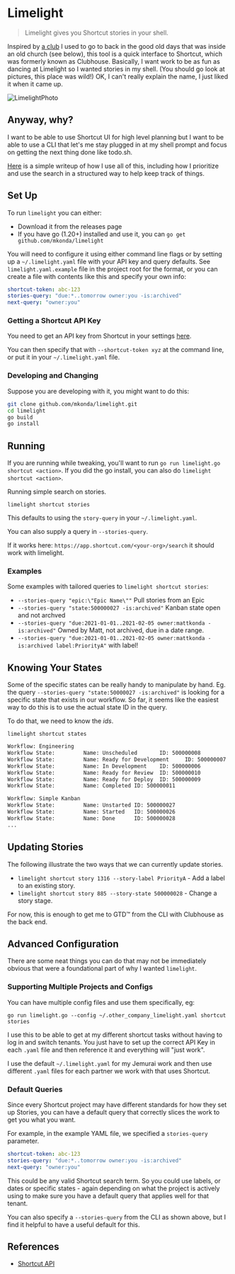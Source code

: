 # Limelight

>Limelight gives you Shortcut stories in your shell.

Inspired by [a club](https://en.wikipedia.org/wiki/The_Limelight#New_York_City_location)
I used to go to back in the good old days that was inside an
old church (see below), this tool is a quick interface to Shortcut,
which was formerly known as Clubhouse.  Basically, I want work to be as fun as dancing at Limelight so I wanted stories in my shell.  (You should go look at pictures, this place
was wild!)  OK, I can't really explain the name, I just liked it when it came up.

![LimelightPhoto](https://upload.wikimedia.org/wikipedia/commons/thumb/8/84/Avalon_NYC_2007_006.jpg/640px-Avalon_NYC_2007_006.jpg)

## Anyway, why?

I want to be able to use Shortcut UI for
high level planning but I want to be able to use a CLI
that let's me stay plugged in at my shell prompt and
focus on getting the next thing done like todo.sh.

[Here](PriorityABC.md) is a simple writeup of how I use all of
this, including how I prioritize and use the search in a structured
way to help keep track of things.

## Set Up

To run `limelight` you can either:

* Download it from the releases page
* If you have go (1.20+) installed and use it, you can `go get github.com/mkonda/limelight`

You will need to configure it using either command line flags
or by setting up a `~/.limelight.yaml` file with your API key
and query defaults.  See `limelight.yaml.example` file in the
project root for the format, or you can create a file with contents
like this and specify your own info:

```yaml
shortcut-token: abc-123
stories-query: "due:*..tomorrow owner:you -is:archived"
next-query: "owner:you"
```

### Getting a Shortcut API Key

You need to get an API key from Shortcut in your settings [here](https://app.shortcut.com/settings/account/api-tokens).

You can then specify that with `--shortcut-token xyz` at the command
line, or put it in your `~/.limelight.yaml` file.  

### Developing and Changing

Suppose you are developing with it, you might want to do this:

```sh
git clone github.com/mkonda/limelight.git
cd limelight
go build
go install
```

## Running

If you are running while tweaking, you'll want to run `go run limelight.go shortcut <action>`.  If you did the go install, you can also do `limelight shortcut <action>`.

Running simple search on stories.

`limelight shortcut stories`

This defaults to using the `story-query` in your `~/.limelight.yaml`.

You can also supply a query in `--stories-query`.  

If it works here:  `https://app.shortcut.com/<your-org>/search` it should work with limelight.

### Examples

Some examples with tailored queries to `limelight shortcut stories`:

* `--stories-query "epic:\"Epic Name\""` Pull stories from an Epic
* `--stories-query "state:500000027 -is:archived"` Kanban state open and not archved
* `--stories-query "due:2021-01-01..2021-02-05 owner:mattkonda -is:archived"` Owned by Matt, not archived, due in a date range.
* `--stories-query "due:2021-01-01..2021-02-05 owner:mattkonda -is:archived label:PriorityA"` with label!

## Knowing Your States

Some of the specific states can be really handy to manipulate by hand.
Eg. the query `--stories-query "state:50000027 -is:archived"` is looking for
a specific state that exists in our workflow.  So far, it seems like the
easiest way to do this is to use the actual state ID in the query.

To do that, we need to know the *ids*.

`limelight shortcut states`

```txt
Workflow: Engineering
Workflow State:         Name: Unscheduled       ID: 500000008
Workflow State:         Name: Ready for Development     ID: 500000007
Workflow State:         Name: In Development    ID: 500000006
Workflow State:         Name: Ready for Review  ID: 500000010
Workflow State:         Name: Ready for Deploy  ID: 500000009
Workflow State:         Name: Completed ID: 500000011

Workflow: Simple Kanban
Workflow State:         Name: Unstarted ID: 500000027
Workflow State:         Name: Started   ID: 500000026
Workflow State:         Name: Done      ID: 500000028
...
```

## Updating Stories

The following illustrate the two ways that we can currently update stories.

* `limelight shortcut story 1316 --story-label PriorityA` - Add a label to an existing story.
* `limelight shortcut story 885 --story-state 500000028` - Change a story stage.

For now, this is enough to get me to GTD™ from the CLI with Clubhouse as the back end.

## Advanced Configuration

There are some neat things you can do that may not be immediately
obvious that were a foundational part of why I wanted `limelight`.

### Supporting Multiple Projects and Configs

You can have multiple config files and use them specifically, eg:

`go run limelight.go --config ~/.other_company_limelight.yaml shortcut stories`

I use this to be able to get at my different shortcut tasks without
having to log in and switch tenants.  You just have to set up the correct
API Key in each `.yaml` file and then reference it and everything will
"just work".

I use the default `~/.limelight.yaml` for my Jemurai work and then use
different `.yaml` files for each partner we work with that uses Shortcut.

### Default Queries

Since every Shortcut project may have different standards for how they
set up Stories, you can have a default query that correctly slices the
work to get you what you want.

For example, in the example YAML file, we specified a `stories-query`
parameter.  

```yaml
shortcut-token: abc-123
stories-query: "due:*..tomorrow owner:you -is:archived"
next-query: "owner:you"
```

This could be any valid Shortcut search term.  So you
could use labels, or dates or specific states - again depending on
what the project is actively using to make sure you have a default
query that applies well for that tenant.

You can also specify a `--stories-query` from the CLI as shown above,
but I find it helpful to have a useful default for this.

## References

* [Shortcut API](https://developer.shortcut.com/api/rest/v3)
